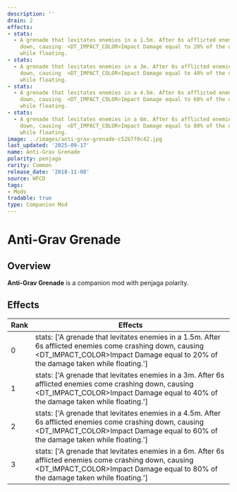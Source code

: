 ```yaml
---
description: ''
drain: 2
effects:
- stats:
  - A grenade that levitates enemies in a 1.5m. After 6s afflicted enemies come crashing
    down, causing  <DT_IMPACT_COLOR>Impact Damage equal to 20% of the damage taken
    while floating.
- stats:
  - A grenade that levitates enemies in a 3m. After 6s afflicted enemies come crashing
    down, causing  <DT_IMPACT_COLOR>Impact Damage equal to 40% of the damage taken
    while floating.
- stats:
  - A grenade that levitates enemies in a 4.5m. After 6s afflicted enemies come crashing
    down, causing  <DT_IMPACT_COLOR>Impact Damage equal to 60% of the damage taken
    while floating.
- stats:
  - A grenade that levitates enemies in a 6m. After 6s afflicted enemies come crashing
    down, causing  <DT_IMPACT_COLOR>Impact Damage equal to 80% of the damage taken
    while floating.
image: ../images/anti-grav-grenade-c52b7f0c42.jpg
last_updated: '2025-09-17'
name: Anti-Grav Grenade
polarity: penjaga
rarity: Common
release_date: '2018-11-08'
source: WFCD
tags:
- Mods
tradable: true
type: Companion Mod
---
```


# Anti-Grav Grenade

## Overview

**Anti-Grav Grenade** is a companion mod with penjaga polarity.

## Effects

| Rank | Effects |
|------|----------|
| 0 | stats: ['A grenade that levitates enemies in a 1.5m. After 6s afflicted enemies come crashing down, causing  <DT_IMPACT_COLOR>Impact Damage equal to 20% of the damage taken while floating.'] |
| 1 | stats: ['A grenade that levitates enemies in a 3m. After 6s afflicted enemies come crashing down, causing  <DT_IMPACT_COLOR>Impact Damage equal to 40% of the damage taken while floating.'] |
| 2 | stats: ['A grenade that levitates enemies in a 4.5m. After 6s afflicted enemies come crashing down, causing  <DT_IMPACT_COLOR>Impact Damage equal to 60% of the damage taken while floating.'] |
| 3 | stats: ['A grenade that levitates enemies in a 6m. After 6s afflicted enemies come crashing down, causing  <DT_IMPACT_COLOR>Impact Damage equal to 80% of the damage taken while floating.'] |

